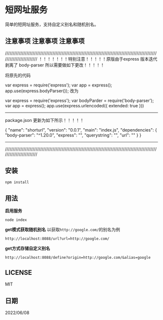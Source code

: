 # 短网址服务

简单的短网址服务，支持自定义别名和随机别名。

## 注意事项 注意事项 注意事项
////////////////////////////////////////////////////////////////////////////////////////////////////////////////////////
！！！！！！！特别注意！！！！！原版由于express  版本迭代 剥离了 body-parser  所以需要做如下更改！！！！！

将原先的代码

var express = require('express');
var app = express();
app.use(express.bodyParser());
改为

var express = require('express');
var bodyParder = require('body-parser');
var app = express();
app.use(express.urlencoded({ extended: true }))

***********************************************************************************************************************************************
package.json 更新为如下所示！！！！！

{
  "name": "shorturl",
  "version": "0.0.1",
  "main": "index.js",
  "dependencies": {
    "body-parser": "^1.20.0",
    "express": "",
    "querystring": "",
    "url": ""
  }
}
*******************************************************************************************************************************************************
////////////////////////////////////////////////////////////////////////////////////////////////////////////////////////


## 安装

```
npm install
```

## 用法

**启用服务** 

```
node index
```

**get模式获取随机别名** 以获取`http://google.com/`的别名为例

```
http://localhost:8088/url?url=http://google.com/
```

**get方式存储自定义别名** 

```
http://localhost:8088/define?origin=http://google.com/&alias=google
```

## LICENSE

MIT

## 日期
2022/06/08
